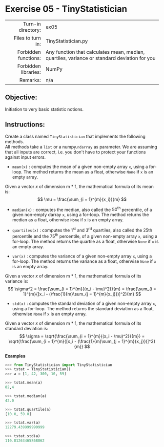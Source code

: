 # Exercise 05 - TinyStatistician

|                         |                    |
| -----------------------:| ------------------ |
|   Turn-in directory:    |  ex05              |
|   Files to turn in:     |  TinyStatistician.py |
|   Forbidden functions:  |  Any function that calculates mean, median, quartiles, variance or standard deviation for you  |
|   Forbidden libraries:  |  NumPy             |
|   Remarks:              |  n/a               |

## Objective:
Initiation to very basic statistic notions.

## Instructions:
Create a class named `TinyStatistician` that implements the following methods.   
All methods take a `list` or a numpy.`ndarray` as parameter.
We are assuming that all inputs are correct, i.e. you don't have to protect your functions against input errors.

* `mean(x)` : computes the mean of a given non-empty array `x`, using a for-loop. The method returns the mean as a float, otherwise `None` if `x` is an empty array.

Given a vector $x$ of dimension m * 1, the mathematical formula of its mean is:
$$
\mu = \frac{\sum_{i = 1}^{m}{x_i}}{m}
$$

* `median(x)` : computes the median, also called the $50^\text{th}$ percentile, of a given non-empty darray `x`, using a for-loop. The method returns the median as a float, otherwise `None` if `x` is an empty array. 

* `quartiles(x)` : computes the $1^\text{st}$ and $3^\text{rd}$ quartiles, also called the $25\text{th}$ percentile and the $75^\text{th}$ percentile, of a given non-empty array `x`, using a for-loop. The method returns the quartile as a float, otherwise `None` if `x` is an empty array. 

* `var(x)` : computes the variance of a given non-empty array `x`, using a for-loop. The method returns the variance as a float, otherwise `None` if `x` is an empty array.

Given a vector $x$ of dimension m * 1, the mathematical formula of its variance is:
$$
\sigma^2 = \frac{\sum_{i = 1}^{m}{(x_i - \mu)^2}}{m} = \frac{\sum_{i = 1}^{m}{[x_i - (\frac{1}{m}\sum_{j = 1}^{m}{x_j}})]^2}{m}
$$

* `std(x)` : computes the standard deviation of a given non-empty array `x`, using a for-loop. The method returns the standard deviation as a float, otherwise `None` if `x` is an empty array.

Given a vector $x$ of dimension m * 1, the mathematical formula of its standard deviation is:
$$
\sigma = \sqrt{\frac{\sum_{i = 1}^{m}{(x_i - \mu)^2}}{m}} = \sqrt{\frac{\sum_{i = 1}^{m}{[x_i - (\frac{1}{m}\sum_{j = 1}^{m}{x_j}})]^2}{m}}
$$

**Examples**
```python
>>> from TinyStatistician import TinyStatistician
>>> tstat = TinyStatistician()
>>> a = [1, 42, 300, 10, 59]

>>> tstat.mean(a)
82,4

>>> tstat.median(a)
42.0

>>> tstat.quartile(a)
[10.0, 59.0]

>>> tstat.var(a)
12279.439999999999

>>> tstat.std(a)
110.81263465868862
```

